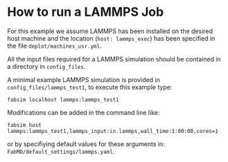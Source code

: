 # How to run a LAMMPS Job

For this example we assume LAMMPS has been installed on the desired host machine and the location (``host: lammps_exec``) has been specified in the file ``deplot/machines_usr.yml``.

All the input files required for a LAMMPS simulation should be contained in a directory in ``config_files``. 

A minimal example LAMMPS simulation is provided in ``config_files/lammps_test1``, to execute this example type:

``fabsim localhost lammps:lammps_test1``

Modifications can be added in the command line like:

```fabsim host lammps:lammps_test1,lammps_input:in.lammps,wall_time:1:00:00,cores=1```

or by specifiying default values for these arguments in: ``FabMD/default_settings/lammps.yaml``. 
